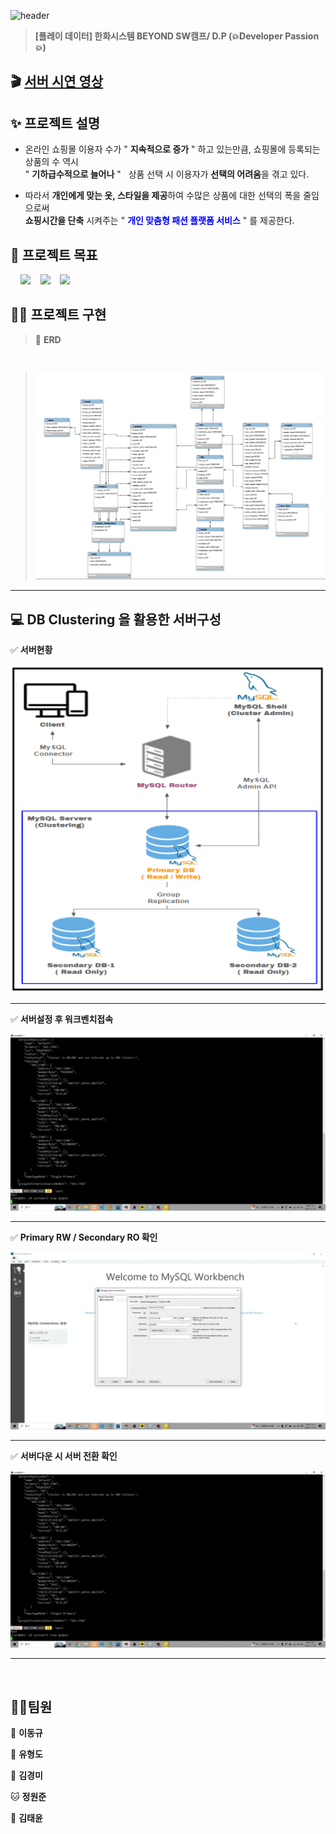 ![header](https://capsule-render.vercel.app/api?type=Waving&color=F7BE81&height=250&section=header&text=👕LONUA👕&desc=All%20For%20Individual%20Customized%20Fashion&descSize=20&descAlign=50&descAlignY=70&fontSize=100&animation=fadeIn&fontColor=B404AE)
> **[플레이 데이터] 한화시스템 BEYOND SW캠프/ D.P (💥Developer Passion💥)**


## 🎬 [서버 시연 영상](https://youtu.be/oUENDKls7C4)   


## ✨ 프로젝트 설명

 - 온라인 쇼핑몰 이용자 수가 " **지속적으로 증가** " 하고 있는만큼, 쇼핑몰에 등록되는 상품의 수 역시  
   " **기하급수적으로 늘어나** " &nbsp;&nbsp;상품 선택 시 이용자가 **선택의 어려움**을 겪고 있다.
 
 
 - 따라서 **개인에게 맞는 옷, 스타일을 제공**하여 수많은 상품에 대한 선택의 폭을 줄임으로써  
   **쇼핑시간을 단축** 시켜주는 " **<span style="color:blue">개인 맞춤형 패션 플랫폼 서비스</span>** " 를 제공한다.
## 📌 프로젝트 목표
&nbsp;&nbsp;&nbsp;&nbsp;<img src="https://img.shields.io/badge/L i n u x-FCC624?style=flat&logo=linux&logoColor=black"></a>
&nbsp;&nbsp;&nbsp;<img src="https://img.shields.io/badge/MySQL InnoDB-4479A1?style=flat&logo=MySQL&logoColor=white"/></a>
&nbsp;&nbsp;&nbsp;<img src="https://img.shields.io/badge/CentOS   8-262577?style=flat&logo=centos&logoColor=white&color=purple"/></a></a>


## 🙆‍♀️ 프로젝트 구현

> 📝 **ERD**
<br>

><img src="./img/ERD.PNG"/>

---

## 💻 DB Clustering 을 활용한 서버구성
✅ **서버현황**
<center>
    <img src="./img/gif/서버현황.png" />
</center>

---

✅ **서버설정 후 워크벤치접속**
<center>
    <img src="./img/gif/01_프라이머리 세컨더리로 들어가기.gif" />
</center>

---

✅ **Primary RW / Secondary RO 확인**
<center>
    <img src="./img/gif/02_프라이머리는 읽기쓰기 세컨더리는 읽기만.gif" />
</center>

---

✅ **서버다운 시 서버 전환 확인**
<center>
    <img src="./img/gif/03_서버죽이고 살리고.gif" />
</center>

---






<br>


## 🤼‍♂️팀원

🐯 **이동규**

🐶 **유형도**

🐺 **김경미**

🐱 **정원준**

🦁 **김태윤**
